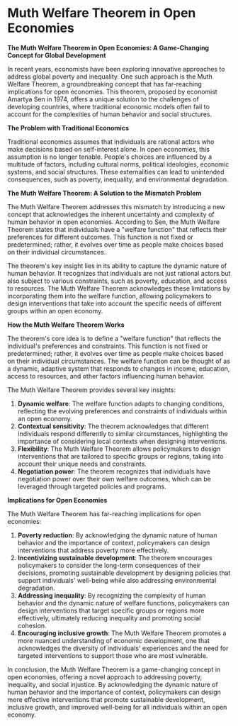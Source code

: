 # Muth Welfare Theorem in Open Economies

**The Muth Welfare Theorem in Open Economies: A Game-Changing Concept for Global Development**

In recent years, economists have been exploring innovative approaches to address global poverty and inequality. One such approach is the Muth Welfare Theorem, a groundbreaking concept that has far-reaching implications for open economies. This theorem, proposed by economist Amartya Sen in 1974, offers a unique solution to the challenges of developing countries, where traditional economic models often fail to account for the complexities of human behavior and social structures.

**The Problem with Traditional Economics**

Traditional economics assumes that individuals are rational actors who make decisions based on self-interest alone. In open economies, this assumption is no longer tenable. People's choices are influenced by a multitude of factors, including cultural norms, political ideologies, economic systems, and social structures. These externalities can lead to unintended consequences, such as poverty, inequality, and environmental degradation.

**The Muth Welfare Theorem: A Solution to the Mismatch Problem**

The Muth Welfare Theorem addresses this mismatch by introducing a new concept that acknowledges the inherent uncertainty and complexity of human behavior in open economies. According to Sen, the Muth Welfare Theorem states that individuals have a "welfare function" that reflects their preferences for different outcomes. This function is not fixed or predetermined; rather, it evolves over time as people make choices based on their individual circumstances.

The theorem's key insight lies in its ability to capture the dynamic nature of human behavior. It recognizes that individuals are not just rational actors but also subject to various constraints, such as poverty, education, and access to resources. The Muth Welfare Theorem acknowledges these limitations by incorporating them into the welfare function, allowing policymakers to design interventions that take into account the specific needs of different groups within an open economy.

**How the Muth Welfare Theorem Works**

The theorem's core idea is to define a "welfare function" that reflects the individual's preferences and constraints. This function is not fixed or predetermined; rather, it evolves over time as people make choices based on their individual circumstances. The welfare function can be thought of as a dynamic, adaptive system that responds to changes in income, education, access to resources, and other factors influencing human behavior.

The Muth Welfare Theorem provides several key insights:

1. **Dynamic welfare**: The welfare function adapts to changing conditions, reflecting the evolving preferences and constraints of individuals within an open economy.
2. **Contextual sensitivity**: The theorem acknowledges that different individuals respond differently to similar circumstances, highlighting the importance of considering local contexts when designing interventions.
3. **Flexibility**: The Muth Welfare Theorem allows policymakers to design interventions that are tailored to specific groups or regions, taking into account their unique needs and constraints.
4. **Negotiation power**: The theorem recognizes that individuals have negotiation power over their own welfare outcomes, which can be leveraged through targeted policies and programs.

**Implications for Open Economies**

The Muth Welfare Theorem has far-reaching implications for open economies:

1. **Poverty reduction**: By acknowledging the dynamic nature of human behavior and the importance of context, policymakers can design interventions that address poverty more effectively.
2. **Incentivizing sustainable development**: The theorem encourages policymakers to consider the long-term consequences of their decisions, promoting sustainable development by designing policies that support individuals' well-being while also addressing environmental degradation.
3. **Addressing inequality**: By recognizing the complexity of human behavior and the dynamic nature of welfare functions, policymakers can design interventions that target specific groups or regions more effectively, ultimately reducing inequality and promoting social cohesion.
4. **Encouraging inclusive growth**: The Muth Welfare Theorem promotes a more nuanced understanding of economic development, one that acknowledges the diversity of individuals' experiences and the need for targeted interventions to support those who are most vulnerable.

In conclusion, the Muth Welfare Theorem is a game-changing concept in open economies, offering a novel approach to addressing poverty, inequality, and social injustice. By acknowledging the dynamic nature of human behavior and the importance of context, policymakers can design more effective interventions that promote sustainable development, inclusive growth, and improved well-being for all individuals within an open economy.
